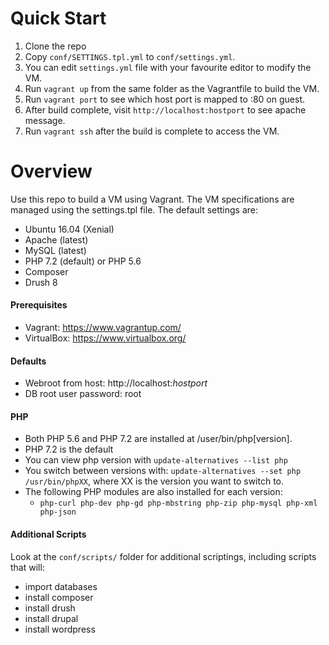 # Quick Start

1.  Clone the repo
2.  Copy `conf/SETTINGS.tpl.yml` to `conf/settings.yml`.
3.  You can edit `settings.yml` file with your favourite editor to modify the VM.
4.  Run `vagrant up` from the same folder as the Vagrantfile to build the VM.
5.  Run `vagrant port` to see which host port is mapped to :80 on guest.
5.  After build complete, visit `http://localhost:hostport` to see apache message.
6.  Run `vagrant ssh` after the build is complete to access the VM.


# Overview

Use this repo to build a VM using Vagrant. The VM specifications are managed using the settings.tpl file. The default settings are:

* Ubuntu 16.04 (Xenial)
* Apache (latest)
* MySQL (latest)
* PHP 7.2 (default) or PHP 5.6
* Composer
* Drush 8


#### Prerequisites

- Vagrant: https://www.vagrantup.com/
- VirtualBox: https://www.virtualbox.org/


#### Defaults
- Webroot from host: http://localhost:*hostport*
- DB root user password: root


#### PHP

* Both PHP 5.6 and PHP 7.2 are installed at /user/bin/php[version].
* PHP 7.2 is the default
* You can view php version with `update-alternatives --list php`
* You switch between versions with: `update-alternatives --set php /usr/bin/phpXX`, where XX is the version you want to switch to.
* The following PHP modules are also installed for each version:
  * `php-curl php-dev php-gd php-mbstring php-zip php-mysql php-xml php-json`

#### Additional Scripts

Look at the `conf/scripts/` folder for additional scriptings, including scripts that will:

* import databases
* install composer
* install drush
* install drupal
* install wordpress